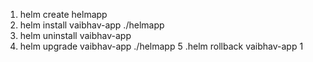 1. helm create helmapp
2. helm install vaibhav-app ./helmapp
3. helm uninstall vaibhav-app
4. helm upgrade vaibhav-app ./helmapp
5 .helm rollback vaibhav-app 1
